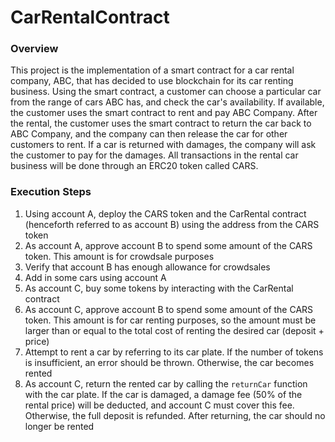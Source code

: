 # CarRentalContract

### Overview
This project is the implementation of a smart contract for a car rental company, ABC, that has decided to use blockchain for its car renting business. Using the smart contract, a customer can choose a particular car from the range of cars ABC has, and check the car's availability. If available, the customer uses the smart contract to rent and pay ABC Company. After the rental, the customer uses the smart contract to return the car back to ABC Company, and the company can then release the car for other customers to rent. If a car is returned with damages, the company will ask the customer to pay for the damages. All transactions in the rental car business will be done through an ERC20 token called CARS.

### Execution Steps
1. Using account A, deploy the CARS token and the CarRental contract (henceforth referred to as account B) using the address from the CARS token
2. As account A, approve account B to spend some amount of the CARS token. This amount is for crowdsale purposes
3. Verify that account B has enough allowance for crowdsales
4. Add in some cars using account A
5. As account C, buy some tokens by interacting with the CarRental contract
6. As account C, approve account B to spend some amount of the CARS token. This amount is for car renting purposes, so the amount must be larger than or equal to the total cost of renting the desired car (deposit + price)
7. Attempt to rent a car by referring to its car plate. If the number of tokens is insufficient, an error should be thrown. Otherwise, the car becomes rented
8. As account C, return the rented car by calling the `returnCar` function with the car plate. If the car is damaged, a damage fee (50% of the rental price) will be deducted, and account C must cover this fee. Otherwise, the full deposit is refunded. After returning, the car should no longer be rented
